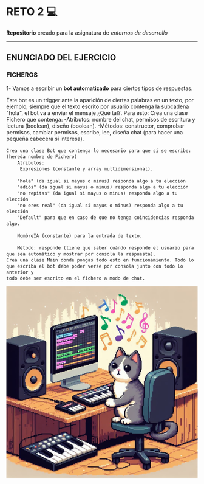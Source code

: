 # RETO 2 :computer: 

<p><strong>Repositorio</strong> creado para la asignatura de <em>entornos de desarrollo</em></p>

***************

## ENUNCIADO DEL EJERCICIO

### FICHEROS

<body>
<p>1- Vamos a escribir un <strong>bot automatizado</strong> para ciertos tipos de respuestas.

Este bot es un trigger ante la aparición de ciertas palabras en un texto, por ejemplo, siempre que el texto escrito por usuario contenga la subcadena "hola", el bot va a enviar el mensaje ¿Qué tal?.
Para esto:
	Crea una clase Fichero que contenga:
		-Atributos: nombre del chat, permisos de escritura y lectura (boolean), diseño (boolean).
		-Métodos: constructor, comprobar permisos, cambiar permisos, escribe, lee, diseña chat (para hacer una pequeña cabecera si interesa). 

	Crea una clase Bot que contenga lo necesario para que si se escribe: (hereda nombre de Fichero)
		Atributos:
		 Expresiones (constante y array multidimensional).
		
		"hola" (da igual si mayus o minus) responda algo a tu elección
		"adiós" (da igual si mayus o minus) responda algo a tu elección
		"no repitas" (da igual si mayus o minus) responda algo a tu elección
		"no eres real" (da igual si mayus o minus) responda algo a tu elección
		"Default" para que en caso de que no tenga coincidencias responda algo.
		 
		NombreIA (constante) para la entrada de texto. 
		
		Método: responde (tiene que saber cuándo responde el usuario para que sea automático y mostrar por consola la respuesta).
	Crea una clase Main donde pongas todo esto en funcionamiento. Todo lo que escriba el bot debe poder verse por consola junto con todo lo anterior y 
	todo debe ser escrito en el fichero a modo de chat.
</p>

<img src= "https://github.com/JSBPROG/retogit/blob/main/gatopc.jpg"></img>

</body>
